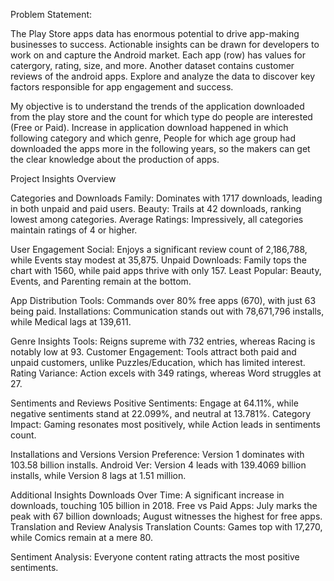 Problem Statement:  

The Play Store apps data has enormous potential to drive app-making businesses to success. Actionable insights can be drawn for developers to work on and capture the Android market.
Each app (row) has values for catergory, rating, size, and more. Another dataset contains customer reviews of the android apps.
Explore and analyze the data to discover key factors responsible for app engagement and success.  


My objective is to understand the trends of the application downloaded from the play store and the count for which type do people are interested (Free or Paid).
Increase in application download happened in which following category and which genre, People for which age group had downloaded the apps more in the following years, so 
the makers can get the clear knowledge about the production of apps.

Project Insights Overview  

Categories and Downloads
Family: Dominates with 1717 downloads, leading in both unpaid and paid users.
Beauty: Trails at 42 downloads, ranking lowest among categories.
Average Ratings: Impressively, all categories maintain ratings of 4 or higher.    

User Engagement
Social: Enjoys a significant review count of 2,186,788, while Events stay modest at 35,875.
Unpaid Downloads: Family tops the chart with 1560, while paid apps thrive with only 157.
Least Popular: Beauty, Events, and Parenting remain at the bottom.  

App Distribution
Tools: Commands over 80% free apps (670), with just 63 being paid.
Installations: Communication stands out with 78,671,796 installs, while Medical lags at 139,611.  

Genre Insights
Tools: Reigns supreme with 732 entries, whereas Racing is notably low at 93.
Customer Engagement: Tools attract both paid and unpaid customers, unlike Puzzles/Education, which has limited interest.
Rating Variance: Action excels with 349 ratings, whereas Word struggles at 27.  

Sentiments and Reviews
Positive Sentiments: Engage at 64.11%, while negative sentiments stand at 22.099%, and neutral at 13.781%.
Category Impact: Gaming resonates most positively, while Action leads in sentiments count.   

Installations and Versions
Version Preference: Version 1 dominates with 103.58 billion installs.
Android Ver: Version 4 leads with 139.4069 billion installs, while Version 8 lags at 1.51 million.  

Additional Insights
Downloads Over Time: A significant increase in downloads, touching 105 billion in 2018.
Free vs Paid Apps: July marks the peak with 67 billion downloads; August witnesses the highest for free apps.
Translation and Review Analysis
Translation Counts: Games top with 17,270, while Comics remain at a mere 80.  


Sentiment Analysis: Everyone content rating attracts the most positive sentiments.
